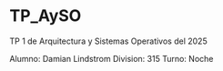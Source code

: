 # TP_AySO
TP 1 de Arquitectura y Sistemas Operativos del 2025

Alumno: Damian Lindstrom
Division: 315
Turno: Noche
